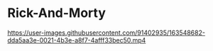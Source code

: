 # Rick-And-Morty
https://user-images.githubusercontent.com/91402935/163548682-dda5aa3e-0021-4b3e-a8f7-4afff33bec50.mp4
